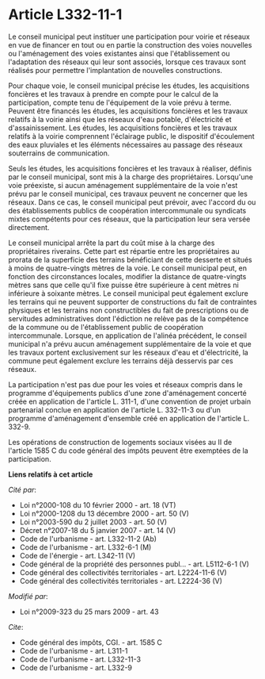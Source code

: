 # Article L332-11-1

Le conseil municipal peut instituer une participation pour voirie et réseaux en vue de financer en tout ou en partie la
construction des voies nouvelles ou l'aménagement des voies existantes ainsi que l'établissement ou l'adaptation des réseaux
qui leur sont associés, lorsque ces travaux sont réalisés pour permettre l'implantation de nouvelles constructions. 

Pour chaque voie, le conseil municipal précise les études, les acquisitions foncières et les travaux à prendre en compte pour
le calcul de la participation, compte tenu de l'équipement de la voie prévu à terme. Peuvent être financés les études, les
acquisitions foncières et les travaux relatifs à la voirie ainsi que les réseaux d'eau potable, d'électricité et
d'assainissement. Les études, les acquisitions foncières et les travaux relatifs à la voirie comprennent l'éclairage public,
le dispositif d'écoulement des eaux pluviales et les éléments nécessaires au passage des réseaux souterrains de
communication. 

Seuls les études, les acquisitions foncières et les travaux à réaliser, définis par le conseil municipal, sont mis à la
charge des propriétaires. Lorsqu'une voie préexiste, si aucun aménagement supplémentaire de la voie n'est prévu par le
conseil municipal, ces travaux peuvent ne concerner que les réseaux. Dans ce cas, le conseil municipal peut prévoir, avec
l'accord du ou des établissements publics de coopération intercommunale ou syndicats mixtes compétents pour ces réseaux, que
la participation leur sera versée directement. 

Le conseil municipal arrête la part du coût mise à la charge des propriétaires riverains. Cette part est répartie entre les
propriétaires au prorata de la superficie des terrains bénéficiant de cette desserte et situés à moins de quatre-vingts
mètres de la voie. Le conseil municipal peut, en fonction des circonstances locales, modifier la distance de quatre-vingts
mètres sans que celle qu'il fixe puisse être supérieure à cent mètres ni inférieure à soixante mètres. Le conseil municipal
peut également exclure les terrains qui ne peuvent supporter de constructions du fait de contraintes physiques et les
terrains non constructibles du fait de prescriptions ou de servitudes administratives dont l'édiction ne relève pas de la
compétence de la commune ou de l'établissement public de coopération intercommunale. Lorsque, en application de l'alinéa
précédent, le conseil municipal n'a prévu aucun aménagement supplémentaire de la voie et que les travaux portent
exclusivement sur les réseaux d'eau et d'électricité, la commune peut également exclure les terrains déjà desservis par ces
réseaux. 

La participation n'est pas due pour les voies et réseaux compris dans le programme d'équipements publics d'une zone
d'aménagement concerté créée en application de l'article L. 311-1, d'une convention de projet urbain partenarial conclue en
application de l'article L. 332-11-3 ou d'un programme d'aménagement d'ensemble créé en application de l'article L. 332-9. 

Les opérations de construction de logements sociaux visées au II de l'article 1585 C du code général des impôts peuvent être
exemptées de la participation.

**Liens relatifs à cet article**

_Cité par_:

  - Loi n°2000-108 du 10 février 2000 - art. 18 (VT)
  - Loi n°2000-1208 du 13 décembre 2000 - art. 50 (V)
  - Loi n°2003-590 du 2 juillet 2003 - art. 50 (V)
  - Décret n°2007-18 du 5 janvier 2007 - art. 14 (V)
  - Code de l'urbanisme - art. L332-11-2 (Ab)
  - Code de l'urbanisme - art. L332-6-1 (M)
  - Code de l'énergie - art. L342-11 (V)
  - Code général de la propriété des personnes publ... - art. L5112-6-1 (V)
  - Code général des collectivités territoriales - art. L2224-11-6 (V)
  - Code général des collectivités territoriales - art. L2224-36 (V)

_Modifié par_:

  - Loi n°2009-323 du 25 mars 2009 - art. 43

_Cite_:

  - Code général des impôts, CGI. - art. 1585 C
  - Code de l'urbanisme - art. L311-1
  - Code de l'urbanisme - art. L332-11-3
  - Code de l'urbanisme - art. L332-9
